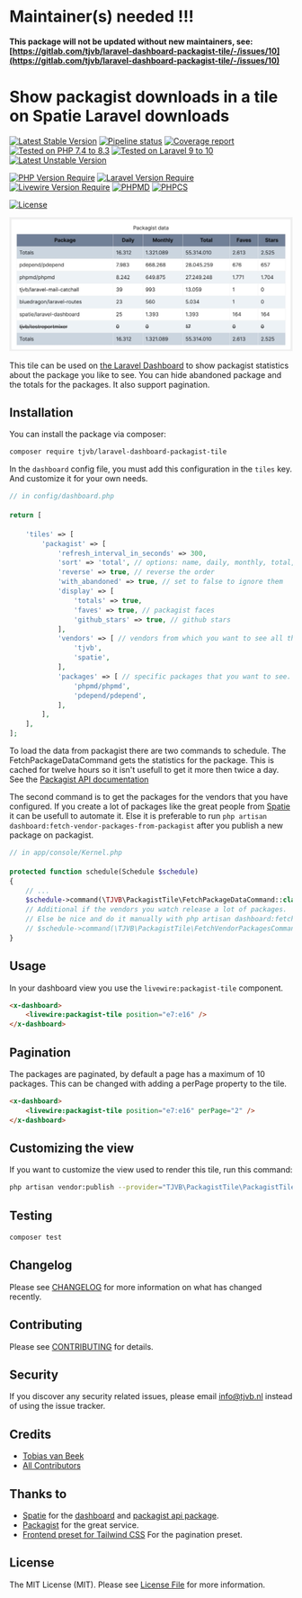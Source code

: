 # Maintainer(s) needed !!!

**This package will not be updated without new maintainers, see: [https://gitlab.com/tjvb/laravel-dashboard-packagist-tile/-/issues/10](https://gitlab.com/tjvb/laravel-dashboard-packagist-tile/-/issues/10)**

# Show packagist downloads in a tile on Spatie Laravel downloads


[![Latest Stable Version](https://poser.pugx.org/tjvb/laravel-dashboard-packagist-tile/v)](https://packagist.org/packages/tjvb/laravel-dashboard-packagist-tile)
[![Pipeline status](https://gitlab.com/tjvb/laravel-dashboard-packagist-tile/badges/master/pipeline.svg)](https://gitlab.com/tjvb/laravel-dashboard-packagist-tile/-/pipelines?page=1&scope=all&ref=master)
[![Coverage report](https://gitlab.com/tjvb/laravel-dashboard-packagist-tile/badges/master/coverage.svg)](https://gitlab.com/tjvb/laravel-dashboard-packagist-tile/-/pipelines?page=1&scope=all&ref=master)
[![Tested on PHP 7.4 to 8.3](https://img.shields.io/badge/Tested%20on-PHP%207.4%20|%208.0%20|%208.1%20|%208.2%20|%208.3-brightgreen.svg?maxAge=2419200)](https://gitlab.com/tjvb/laravel-dashboard-packagist-tile/-/pipelines?page=1&scope=all&ref=master)
[![Tested on Laravel 9 to 10](https://img.shields.io/badge/Tested%20on-Laravel%207%20|%208%20|%209%20|%2010-brightgreen.svg?maxAge=2419200)](https://gitlab.com/tjvb/laravel-mail-catchall/-/pipelines?page=1&scope=all&ref=master)
[![Latest Unstable Version](https://poser.pugx.org/tjvb/laravel-dashboard-packagist-tile/v/unstable)](https://packagist.org/packages/tjvb/laravel-dashboard-packagist-tile)


[![PHP Version Require](https://poser.pugx.org/tjvb/laravel-dashboard-packagist-tile/require/php)](https://packagist.org/packages/tjvb/laravel-dashboard-packagist-tile)
[![Laravel Version Require](https://poser.pugx.org/tjvb/laravel-dashboard-packagist-tile/require/illuminate/support)](https://packagist.org/packages/tjvb/laravel-mail-catchall)
[![Livewire Version Require](https://poser.pugx.org/tjvb/laravel-dashboard-packagist-tile/require/livewire/livewire)](https://packagist.org/packages/tjvb/laravel-mail-catchall)
[![PHPMD](https://img.shields.io/badge/PHPMD-checked-brightgreen.svg)](https://gitlab.com/tjvb/laravel-dashboard-packagist-tile/-/blob/master/phpmd.xml.dist)
[![PHPCS](https://img.shields.io/badge/PHPCS-PSR12-brightgreen.svg)](https://gitlab.com/tjvb/laravel-dashboard-packagist-tile/-/blob/master/phpcs.xml.dist)


[![License](https://poser.pugx.org/tjvb/laravel-dashboard-packagist-tile/license)](https://packagist.org/packages/tjvb/laravel-dashboard-packagist-tile)


![Packagist data tile screenshot](/docs/images/packagist-data-screenshot.jpg)

This tile can be used on [the Laravel Dashboard](https://docs.spatie.be/laravel-dashboard) to show packagist statistics about the package you like to see. You can hide abandoned package and the totals for the packages. It also support pagination.

## Installation

You can install the package via composer:

```bash
composer require tjvb/laravel-dashboard-packagist-tile
```

In the `dashboard` config file, you must add this configuration in the `tiles` key. And customize it for your own needs.
```php
// in config/dashboard.php

return [

    'tiles' => [
        'packagist' => [
            'refresh_interval_in_seconds' => 300,
            'sort' => 'total', // options: name, daily, monthly, total, empty means no sorting.
            'reverse' => true, // reverse the order
            'with_abandoned' => true, // set to false to ignore them
            'display' => [
                'totals' => true,
                'faves' => true, // packagist faces
                'github_stars' => true, // github stars
            ],
            'vendors' => [ // vendors from which you want to see all the packages
                'tjvb',
                'spatie',
            ],
            'packages' => [ // specific packages that you want to see.
                'phpmd/phpmd',
                'pdepend/pdepend',
            ],
        ],
    ],
];


```

To load the data from packagist there are two commands to schedule. The FetchPackageDataCommand gets the statistics for the package. This is cached for twelve hours so it isn't usefull to get it more then twice a day. See the [Packagist API documentation](https://packagist.org/apidoc#get-package-data)  

The second command is to get the packages for the vendors that you have configured. If you create a lot of packages like the great people from [Spatie](https://spatie.be/) it can be usefull to automate it. Else it is preferable to run `php artisan dashboard:fetch-vendor-packages-from-packagist` after you publish a new package on packagist. 

```php
// in app/console/Kernel.php

protected function schedule(Schedule $schedule)
{
    // ...
    $schedule->command(\TJVB\PackagistTile\FetchPackageDataCommand::class)->twiceDaily();
    // Additional if the vendors you watch release a lot of packages.
    // Else be nice and do it manually with php artisan dashboard:fetch-vendor-packages-from-packagist.
    // $schedule->command(\TJVB\PackagistTile\FetchVendorPackagesCommand::class)->daily();
}
```

## Usage

In your dashboard view you use the `livewire:packagist-tile` component.

```html
<x-dashboard>
    <livewire:packagist-tile position="e7:e16" />
</x-dashboard>
```

## Pagination
The packages are paginated, by default a page has a maximum of 10 packages. This can be changed with adding a perPage property to the  tile.
```html
<x-dashboard>
    <livewire:packagist-tile position="e7:e16" perPage="2" />
</x-dashboard>
```

## Customizing the view

If you want to customize the view used to render this tile, run this command:

```bash
php artisan vendor:publish --provider="TJVB\PackagistTile\PackagistTileServiceProvider" --tag="dashboard-packagist-views"
```

## Testing

``` bash
composer test
```

## Changelog

Please see [CHANGELOG](CHANGELOG.md) for more information on what has changed recently.

## Contributing

Please see [CONTRIBUTING](CONTRIBUTING.md) for details.

## Security

If you discover any security related issues, please email info@tjvb.nl instead of using the issue tracker.


## Credits

- [Tobias van Beek](https://tjvb.nl/about)
- [All Contributors](https://gitlab.com/tjvb/laravel-dashboard-packagist-tile/-/graphs/master)

## Thanks to
- [Spatie](https://docs.spatie.be) for the [dashboard](https://github.com/spatie/laravel-dashboard) and [packagist api package](https://github.com/spatie/packagist-api).
- [Packagist](https://packagist.org/) for the great service.
- [Frontend preset for Tailwind CSS](https://github.com/laravel-frontend-presets/tailwindcss) For the pagination preset.

## License

The MIT License (MIT). Please see [License File](LICENSE.md) for more information.

